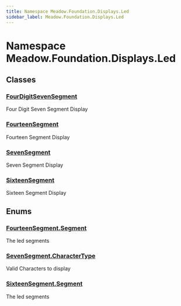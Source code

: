 ```yaml
---
title: Namespace Meadow.Foundation.Displays.Led
sidebar_label: Meadow.Foundation.Displays.Led
---
```

# Namespace Meadow.Foundation.Displays.Led
## Classes
### [FourDigitSevenSegment](../Meadow.Foundation.Displays.Led/FourDigitSevenSegment)
Four Digit Seven Segment Display
### [FourteenSegment](../Meadow.Foundation.Displays.Led/FourteenSegment)
Fourteen Segment Display
### [SevenSegment](../Meadow.Foundation.Displays.Led/SevenSegment)
Seven Segment Display
### [SixteenSegment](../Meadow.Foundation.Displays.Led/SixteenSegment)
Sixteen Segment Display
## Enums
### [FourteenSegment.Segment](../Meadow.Foundation.Displays.Led/FourteenSegment.Segment)
The led segments
### [SevenSegment.CharacterType](../Meadow.Foundation.Displays.Led/SevenSegment.CharacterType)
Valid Characters to display
### [SixteenSegment.Segment](../Meadow.Foundation.Displays.Led/SixteenSegment.Segment)
The led segments

